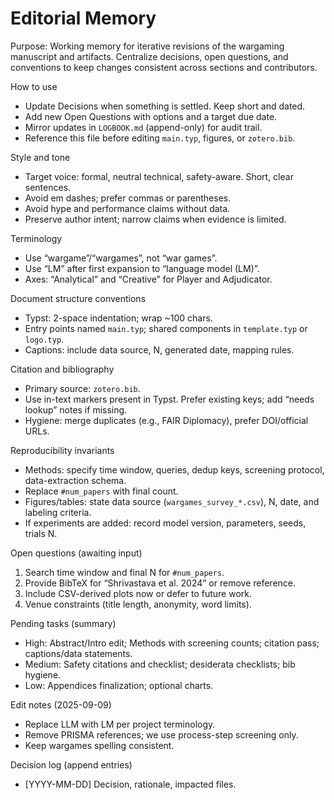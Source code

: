 # Editorial Memory

Purpose: Working memory for iterative revisions of the wargaming manuscript and artifacts. Centralize decisions, open questions, and conventions to keep changes consistent across sections and contributors.

How to use
- Update Decisions when something is settled. Keep short and dated.
- Add new Open Questions with options and a target due date.
- Mirror updates in `LOGBOOK.md` (append-only) for audit trail.
- Reference this file before editing `main.typ`, figures, or `zotero.bib`.

Style and tone
- Target voice: formal, neutral technical, safety-aware. Short, clear sentences.
- Avoid em dashes; prefer commas or parentheses.
- Avoid hype and performance claims without data.
- Preserve author intent; narrow claims when evidence is limited.

Terminology
- Use “wargame”/“wargames”, not “war games”.
- Use “LM” after first expansion to “language model (LM)”.
- Axes: “Analytical” and “Creative” for Player and Adjudicator.

Document structure conventions
- Typst: 2-space indentation; wrap ~100 chars.
- Entry points named `main.typ`; shared components in `template.typ` or `logo.typ`.
- Captions: include data source, N, generated date, mapping rules.

Citation and bibliography
- Primary source: `zotero.bib`.
- Use in-text markers present in Typst. Prefer existing keys; add “needs lookup” notes if missing.
- Hygiene: merge duplicates (e.g., FAIR Diplomacy), prefer DOI/official URLs.

Reproducibility invariants
- Methods: specify time window, queries, dedup keys, screening protocol, data-extraction schema.
- Replace `#num_papers` with final count.
- Figures/tables: state data source (`wargames_survey_*.csv`), N, date, and labeling criteria.
- If experiments are added: record model version, parameters, seeds, trials N.

Open questions (awaiting input)
1) Search time window and final N for `#num_papers`.
2) Provide BibTeX for “Shrivastava et al. 2024” or remove reference.
3) Include CSV-derived plots now or defer to future work.
4) Venue constraints (title length, anonymity, word limits).

Pending tasks (summary)
- High: Abstract/Intro edit; Methods with screening counts; citation pass; captions/data statements.
- Medium: Safety citations and checklist; desiderata checklists; bib hygiene.
- Low: Appendices finalization; optional charts.

Edit notes (2025-09-09)
- Replace LLM with LM per project terminology.
- Remove PRISMA references; we use process-step screening only.
- Keep wargames spelling consistent.

Decision log (append entries)
- [YYYY-MM-DD] Decision, rationale, impacted files.
